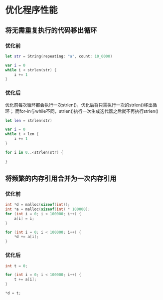 # 优化程序性能

## 将无需重复执行的代码移出循环

### 优化前

```swift
let str = String(repeating: "a", count: 10_0000)

var i = 0
while i < strlen(str) {
    i += 1
}
```

### 优化后

优化前每次循环都会执行一次strlen()，优化后将只需执行一次的strlen()移出循环；
而for-in与while不同，strlen()执行一次生成迭代器之后就不再执行strlen()

```swift
let len = strlen(str)

var i = 0
while i < len {
    i += 1
}
```

```swift
for i in 0..<strlen(str) {
    
}
```

## 将频繁的内存引用合并为一次内存引用

### 优化前

```c
int *d = malloc(sizeof(int));
int *a = malloc(sizeof(int) * 100000);
for (int i = 0; i < 100000; i++) {
    a[i] = i;
}

for (int i = 0; i < 100000; i++) {
    *d += a[i];
}
```

### 优化后

```c
int t = 0;

for (int i = 0; i < 100000; i++) {
    t += a[i];
}

*d = t;
```
